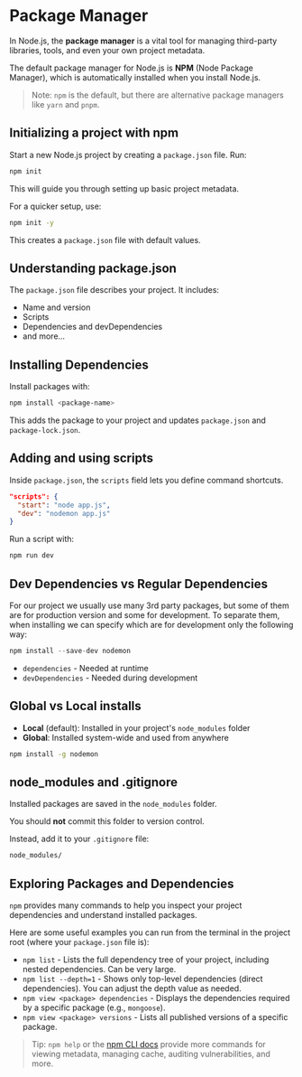 # Package Manager

In Node.js, the **package manager** is a vital tool for managing third-party libraries, tools, and even your own project metadata.

The default package manager for Node.js is **NPM** (Node Package Manager), which is automatically installed when you install Node.js.

> Note: `npm` is the default, but there are alternative package managers like `yarn` and `pnpm`.

## Initializing a project with npm

Start a new Node.js project by creating a `package.json` file. Run:

```bash
npm init
```

This will guide you through setting up basic project metadata.

For a quicker setup, use:

```bash
npm init -y
```

This creates a `package.json` file with default values.

## Understanding package.json

The `package.json` file describes your project. It includes:

- Name and version
- Scripts
- Dependencies and devDependencies
- and more...

## Installing Dependencies

Install packages with:

```bash
npm install <package-name>
```

This adds the package to your project and updates `package.json` and `package-lock.json`.

## Adding and using scripts

Inside `package.json`, the `scripts` field lets you define command shortcuts.

```json
"scripts": {
  "start": "node app.js",
  "dev": "nodemon app.js"
}
```

Run a script with:

```bash
npm run dev
```

## Dev Dependencies vs Regular Dependencies

For our project we usually use many 3rd party packages, but some of them are for production version and some for development.
To separate them, when installing we can specify which are for development only the following way:

```javascript
npm install --save-dev nodemon
```

- `dependencies` - Needed at runtime
- `devDependencies` - Needed during development

## Global vs Local installs

- **Local** (default): Installed in your project's `node_modules` folder
- **Global**: Installed system-wide and used from anywhere

```bash
npm install -g nodemon
```

## node_modules and .gitignore

Installed packages are saved in the `node_modules` folder.

You should **not** commit this folder to version control.

Instead, add it to your `.gitignore` file:

```bash
node_modules/
```

## Exploring Packages and Dependencies

`npm` provides many commands to help you inspect your project dependencies and understand installed packages.

Here are some useful examples you can run from the terminal in the project root (where your `package.json` file is):

- `npm list` - Lists the full dependency tree of your project, including nested dependencies. Can be very large.
- `npm list --depth=1` - Shows only top-level dependencies (direct dependencies). You can adjust the depth value as needed.
- `npm view <package> dependencies` - Displays the dependencies required by a specific package (e.g., `mongoose`).
- `npm view <package> versions` - Lists all published versions of a specific package.

> Tip: `npm help` or the [npm CLI docs](https://docs.npmjs.com/cli/v11) provide more commands for viewing metadata, managing cache, auditing vulnerabilities, and more.
